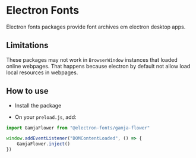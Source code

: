 # Electron Fonts

Electron fonts packages provide font archives em electron desktop apps.

## Limitations

These packages may not work in `BrowserWindow` instances that loaded online webpages. That happens because electron by default not allow load local resources in webpages.

## How to use

* Install the package

* On your `preload.js`, add:

```ts
import GamjaFlower from "@electron-fonts/gamja-flower"

window.addEventListener("DOMContentLoaded", () => {
    GamjaFlower.inject()
})
```